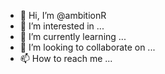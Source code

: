 - 👋 Hi, I’m @ambitionR
- 👀 I’m interested in ...
- 🌱 I’m currently learning ...
- 💞️ I’m looking to collaborate on ...
- 📫 How to reach me ...

<!---
ambitionR/ambitionR is a ✨ special ✨ repository because its `README.md` (this file) appears on your GitHub profile.
You can click the Preview link to take a look at your changes.
--->
